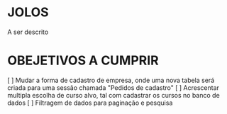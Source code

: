 # JOLOS
A ser descrito


# OBEJETIVOS A CUMPRIR
[ ] Mudar a forma de cadastro de empresa, onde uma nova tabela será criada para uma sessão chamada "Pedidos de cadastro"
[ ] Acrescentar multipla escolha de curso alvo, tal com cadastrar os cursos no banco de dados
[ ] Filtragem de dados para paginação e pesquisa
